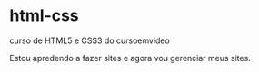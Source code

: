 # html-css
 curso de HTML5 e CSS3 do cursoemvideo

 Estou apredendo a fazer sites e agora vou gerenciar meus sites.
